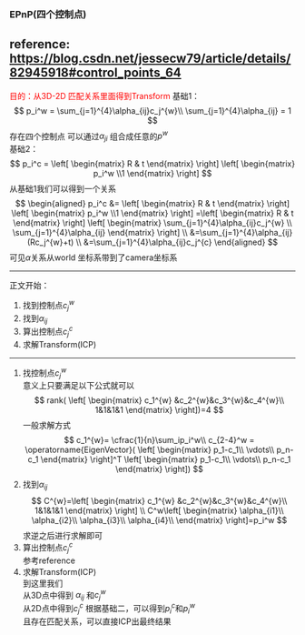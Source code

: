 <!--
 * @Author: Liu Weilong
 * @Date: 2021-01-29 09:58:50
 * @LastEditors: Liu Weilong 
 * @LastEditTime: 2021-01-29 10:36:44
 * @FilePath: /3rd-test-learning/31. orb_slam_related/doc/supplement_material.md
 * @Description: 
 * 
-->
### EPnP(四个控制点)
reference:
https://blog.csdn.net/jessecw79/article/details/82945918#control_points_64
----
<font color = "Red"> 目的：从3D-2D 匹配关系里面得到Transform</font>
基础1：
$$
    p_i^w = \sum_{j=1}^{4}\alpha_{ij}c_j^{w}\\
    \sum_{j=1}^{4}\alpha_{ij} = 1
$$
存在四个控制点 可以通过$\alpha_{ji}$ 组合成任意的$p^w$<br>
基础2：
$$
    p_i^c = \left[
        \begin{matrix}
            R & t
        \end{matrix}
    \right]
    \left[
        \begin{matrix}
           p_i^w \\1
        \end{matrix}
    \right]
$$
从基础1我们可以得到一个关系
$$
    \begin{aligned}
    p_i^c &= \left[
        \begin{matrix}
            R & t
        \end{matrix}
    \right]
    \left[
        \begin{matrix}
           p_i^w \\1
        \end{matrix}
    \right]
    =\left[
        \begin{matrix}
            R  & t
        \end{matrix}
    \right]
        \left[
        \begin{matrix}
           \sum_{j=1}^{4}\alpha_{ij}c_j^{w} \\
           \sum_{j=1}^{4}\alpha_{ij}
        \end{matrix}
    \right]
    \\
    &=\sum_{j=1}^{4}\alpha_{ij}(Rc_j^{w}+t)
    \\
    &=\sum_{j=1}^{4}\alpha_{ij}c_j^{c}
    \end{aligned}
$$
可见$\alpha$关系从world 坐标系带到了camera坐标系

-----
正文开始：<br>
1. 找到控制点$c_j^{w}$
2. 找到$\alpha_{ij}$
3. 算出控制点$c_j^{c}$
4. 求解Transform(ICP)

------
1. 找控制点$c_j^{w}$<br>
   意义上只要满足以下公式就可以
   $$
   rank(
   \left[
    \begin{matrix}
        c_1^{w} &c_2^{w}&c_3^{w}&c_4^{w}\\
        1&1&1&1
    \end{matrix}
    \right])=4
   $$
   一般求解方式
   $$
    c_1^{w}= \cfrac{1}{n}\sum_ip_i^w\\
    c_{2-4}^w = \operatorname{EigenVector}(   \left[
    \begin{matrix}
        p_1-c_1\\
        \vdots\\
        p_n-c_1
    \end{matrix}
    \right]^T 
    \left[
    \begin{matrix}
        p_1-c_1\\
        \vdots\\
        p_n-c_1
    \end{matrix}
    \right])
   $$
2. 找到$\alpha_{ij}$
   $$
   C^{w}=\left[
    \begin{matrix}
        c_1^{w} &c_2^{w}&c_3^{w}&c_4^{w}\\
        1&1&1&1
    \end{matrix}
    \right]
    \\
    C^w\left[
    \begin{matrix}
        \alpha_{i1}\\
        \alpha_{i2}\\
        \alpha_{i3}\\
        \alpha_{i4}\\
    \end{matrix}
    \right]=p_i^w
   $$
   求逆之后进行求解即可
3. 算出控制点$c_j^{c}$ <br>
   参考reference
4. 求解Transform(ICP)<br>
   到这里我们<br>
   从3D点中得到 $\alpha_{ij}$  和$c_j^{w}$<br>
   从2D点中得到$c_j^{c}$
   根据基础二，可以得到$p_i^c$和$p_i^w$<br>
   且存在匹配关系，可以直接ICP出最终结果
   